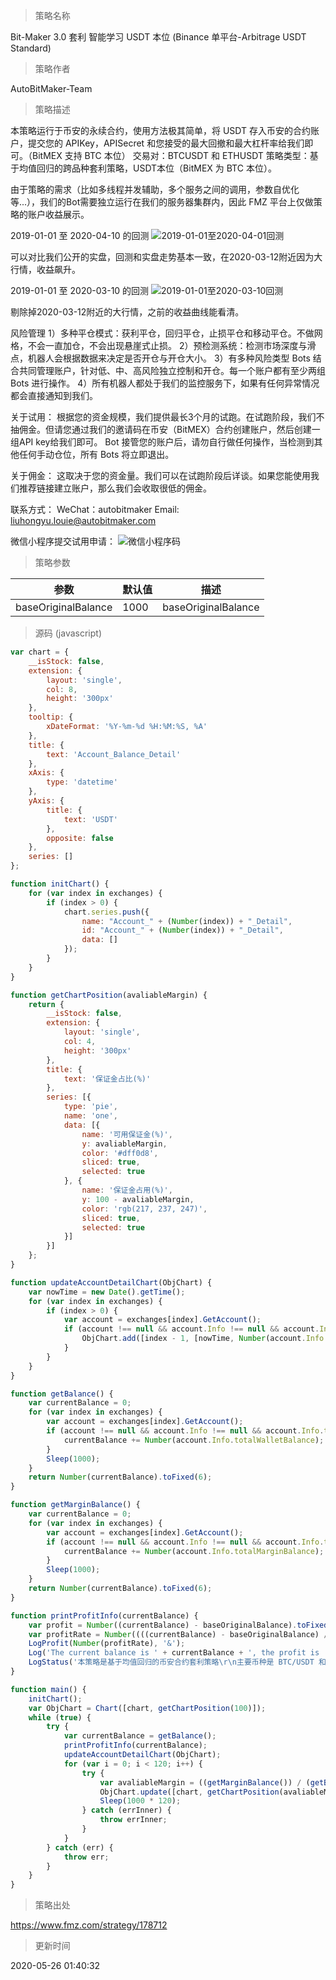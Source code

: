 
> 策略名称

Bit-Maker 3.0 套利 智能学习 USDT 本位 (Binance 单平台-Arbitrage USDT Standard)

> 策略作者

AutoBitMaker-Team

> 策略描述

本策略运行于币安的永续合约，使用方法极其简单，将 USDT 存入币安的合约账户，提交您的 APIKey，APISecret 和您接受的最大回撤和最大杠杆率给我们即可。（BitMEX 支持 BTC 本位）
交易对：BTCUSDT 和 ETHUSDT
策略类型：基于均值回归的跨品种套利策略，USDT本位（BitMEX 为 BTC 本位）。

由于策略的需求（比如多线程并发辅助，多个服务之间的调用，参数自优化等...），我们的Bot需要独立运行在我们的服务器集群内，因此 FMZ 平台上仅做策略的账户收益展示。

2019-01-01 至 2020-04-10 的回测
![2019-01-01至2020-04-01回测](https://www.fmz.com![IMG](https://www.fmz.com/upload/asset/1285d9a3b40c4afc432c1.png))

可以对比我们公开的实盘，回测和实盘走势基本一致，在2020-03-12附近因为大行情，收益飙升。

2019-01-01 至 2020-03-10 的回测
![2019-01-01至2020-03-10回测](https://www.fmz.com![IMG](https://www.fmz.com/upload/asset/127dc35874ae1eb7c20a5.png))

剔除掉2020-03-12附近的大行情，之前的收益曲线能看清。

风险管理
    1）多种平仓模式：获利平仓，回归平仓，止损平仓和移动平仓。不做网格，不会一直加仓，不会出现悬崖式止损。
    2）预检测系统：检测市场深度与滑点，机器人会根据数据来决定是否开仓与开仓大小。
    3）有多种风险类型 Bots 结合共同管理账户，针对低、中、高风险独立控制和开仓。每一个账户都有至少两组 Bots 进行操作。
    4）所有机器人都处于我们的监控服务下，如果有任何异常情况都会直接通知到我们。

关于试用：
根据您的资金规模，我们提供最长3个月的试跑。在试跑阶段，我们不抽佣金。但请您通过我们的邀请码在币安（BitMEX）合约创建账户，然后创建一组API key给我们即可。
Bot 接管您的账户后，请勿自行做任何操作，当检测到其他任何手动仓位，所有 Bots 将立即退出。

关于佣金：
这取决于您的资金量。我们可以在试跑阶段后详谈。如果您能使用我们推荐链接建立账户，那么我们会收取很低的佣金。

联系方式：
WeChat：autobitmaker
Email:  liuhongyu.louie@autobitmaker.com

微信小程序提交试用申请：
![微信小程序码](https://www.fmz.com![IMG](https://www.fmz.com/upload/asset/1281e73989f891ac26aa9.jpg))

> 策略参数



|参数|默认值|描述|
|----|----|----|
|baseOriginalBalance|1000|baseOriginalBalance|


> 源码 (javascript)

``` javascript
var chart = {
    __isStock: false,
    extension: {
        layout: 'single',
        col: 8,
        height: '300px'
    },
    tooltip: {
        xDateFormat: '%Y-%m-%d %H:%M:%S, %A'
    },
    title: {
        text: 'Account_Balance_Detail'
    },
    xAxis: {
        type: 'datetime'
    },
    yAxis: {
        title: {
            text: 'USDT'
        },
        opposite: false
    },
    series: []
};

function initChart() {
    for (var index in exchanges) {
        if (index > 0) {
            chart.series.push({
                name: "Account_" + (Number(index)) + "_Detail",
                id: "Account_" + (Number(index)) + "_Detail",
                data: []
            });
        }
    }
}

function getChartPosition(avaliableMargin) {
    return {
        __isStock: false,
        extension: {
            layout: 'single',
            col: 4,
            height: '300px'
        },
        title: {
            text: '保证金占比(%)'
        },
        series: [{
            type: 'pie',
            name: 'one',
            data: [{
                name: '可用保证金(%)',
                y: avaliableMargin,
                color: '#dff0d8',
                sliced: true,
                selected: true
            }, {
                name: '保证金占用(%)',
                y: 100 - avaliableMargin,
                color: 'rgb(217, 237, 247)',
                sliced: true,
                selected: true
            }]
        }]
    };
}

function updateAccountDetailChart(ObjChart) {
    var nowTime = new Date().getTime();
    for (var index in exchanges) {
        if (index > 0) {
            var account = exchanges[index].GetAccount();
            if (account !== null && account.Info !== null && account.Info.totalMarginBalance > 0) {
                ObjChart.add([index - 1, [nowTime, Number(account.Info.totalMarginBalance)]]);
            }
        }
    }
}

function getBalance() {
    var currentBalance = 0;
    for (var index in exchanges) {
        var account = exchanges[index].GetAccount();
        if (account !== null && account.Info !== null && account.Info.totalWalletBalance > 0) {
            currentBalance += Number(account.Info.totalWalletBalance);
        }
        Sleep(1000);
    }
    return Number(currentBalance).toFixed(6);
}

function getMarginBalance() {
    var currentBalance = 0;
    for (var index in exchanges) {
        var account = exchanges[index].GetAccount();
        if (account !== null && account.Info !== null && account.Info.totalMarginBalance > 0) {
            currentBalance += Number(account.Info.totalMarginBalance);
        }
        Sleep(1000);
    }
    return Number(currentBalance).toFixed(6);
}

function printProfitInfo(currentBalance) {
    var profit = Number((currentBalance) - baseOriginalBalance).toFixed(5);
    var profitRate = Number((((currentBalance) - baseOriginalBalance) / baseOriginalBalance) * 100).toFixed(4);
    LogProfit(Number(profitRate), '&');
    Log('The current balance is ' + currentBalance + ', the profit is ' + profit + ', the profit rate is ' + profitRate + '%');
    LogStatus('本策略是基于均值回归的币安合约套利策略\r\n主要币种是 BTC/USDT 和 ETH/USDT\r\nUSDT本位\r\n当前综合收益：' + (profit) + ' USDT\r\n当前综合收益率：' + profitRate + '%');
}

function main() {
    initChart();
    var ObjChart = Chart([chart, getChartPosition(100)]);
    while (true) {
        try {
            var currentBalance = getBalance();
            printProfitInfo(currentBalance);
            updateAccountDetailChart(ObjChart);
            for (var i = 0; i < 120; i++) {
                try {
                    var avaliableMargin = ((getMarginBalance()) / (getBalance())) * 100;
                    ObjChart.update([chart, getChartPosition(avaliableMargin)]);
                    Sleep(1000 * 120);
                } catch (errInner) {
                    throw errInner;
                }
            }
        } catch (err) {
            throw err;
        }
    }
}
```

> 策略出处

https://www.fmz.com/strategy/178712

> 更新时间

2020-05-26 01:40:32
